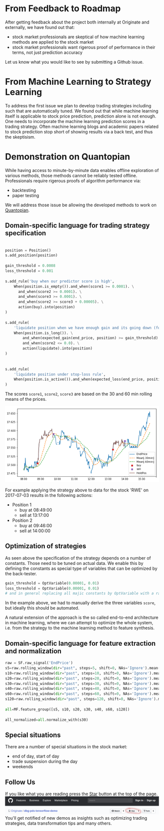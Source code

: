 # From Feedback to Roadmap

After getting feedback about the project both internally at Originate and externally, we have found out that:

- stock market professionals are skeptical of how machine learning methods are applied to the stock market
- stock market professionals want rigerous proof of performance in their terms, not just prediction accuracy

Let us know what you would like to see by submitting a Github issue.

# From Machine Learning to Strategy Learning

To address the first issue we plan to develop trading strategies including such that are automatically tuned.
We found out that while machine learning itself is applicable to stock price prediction, prediction alone is not enough.
One needs to incorporate the machine learning prediction scores in a trading strategy. Often machine learning blogs 
and academic papers related to stock prediction stop short of showing results via a back test, and thus the skeptisism.

# Demonstration on Quantopian

While having access to minute-by-minute data enables offline exploration of various methods, those methods cannot be reliably tested
offline. Professionals require rigerous proofs of algorithm performance via:

- backtesting
- paper testing

We will address those issue be allowing the developed methods to work on [Quantopian](https://www.quantopian.com/).

## Domain-specific language for trading strategy specification

```python

position = Position()
s.add_position(position)

gain_threshold = 0.0008
loss_threshold = 0.001

s.add_rule('buy when our predictor score is high',
    When(position.is_empty()).and_when(score1 >= 0.0001). \
      and_when(score2 >= 0.0001). \
      and_when(score3 >= 0.0001). \
      and_when(score2 >= score3 + 0.00005). \
      action(buy).into(position)
)

s.add_rule(
    'liquidate position when we have enough gain and its going down (for long pos)',
    When(position.is_long()). \
        and_when(expected_gain(end_price, position) >= gain_threshold). \
        and_when(score2 <= 0.0). \
        action(liquidate).into(position)
)


s.add_rule(
    'liquidate position under stop-loss rule',
    When(position.is_active()).and_when(expected_loss(end_price, position) >= loss_threshold).action(liquidate).into(position)
)
```

The scores `score1`, `score2`, `score3` are based on the 30 and 60 min rolling means of the prices.

![Prediction & Strategy](diagrams/basic-strategy.png)

For example applying the strategy above to data for the stock 'RWE' on 2017-07-03 results in the following actions:

- Position 1
  - buy at 08:49:00
  - sell at 13:17:00
- Position 2
  - buy at 09:46:00
  - sell at 14:00:00

## Optimization of strategies

As seen above the specification of the strategy depends on a number of constants. Those need to be tuned on actual data.
We enable this by defining the constants as special type of variables that can be optimized by the back-tester.

```python
gain_threshold = OptVariable(0.00001, 0.01)
loss_threshold = OptVariable(0.00001, 0.01)
# and in general replacing all majic constants by OptVariable with a range
```

In the example above, we had to manually derive the three variables `score`, but ideally this should be automated.

A natural extension of the approach is the so called end-to-end architecture in machine learning, where we can attempt to 
optimize the whole system, i.e. from the strategy to the machine learning method to feature synthesis.

## Domain-specific language for feature extraction and normalization

```python
raw = SF.raw_signal('EndPrice')
s5=raw.rolling_window(dir="past", steps=5, shift=0, NAs='Ignore').mean()
s10=raw.rolling_window(dir="past", steps=10, shift=0, NAs='Ignore').mean()
s20=raw.rolling_window(dir="past", steps=20, shift=0, NAs='Ignore').mean()
s30=raw.rolling_window(dir="past", steps=30, shift=0, NAs='Ignore').mean()
s40=raw.rolling_window(dir="past", steps=40, shift=0, NAs='Ignore').mean()
s60=raw.rolling_window(dir="past", steps=60, shift=0, NAs='Ignore').mean()
s120=raw.rolling_window(dir="past", steps=120, shift=0, NAs='Ignore').mean()

all=MF.feature_group([s5, s10, s20, s30, s40, s60, s120])

all_normalized=all.normalize_with(s30)
```

## Special situations

There are a number of special situations in the stock market:

- end of day, start of day
- trade suspension during the day
- weekends

## Follow Us

 If you like what you are reading press the <a href="README.md">Star</a> button at the top of the page.
  <a href="ROADMAP.md">
    <img  src="diagrams/star-btn-2.png" alt="Star Button" style="max-width:100%;">
  </a>
  You'll get notified of new demos as insights such as optimizing trading strategies, data transformation tips and many others.




